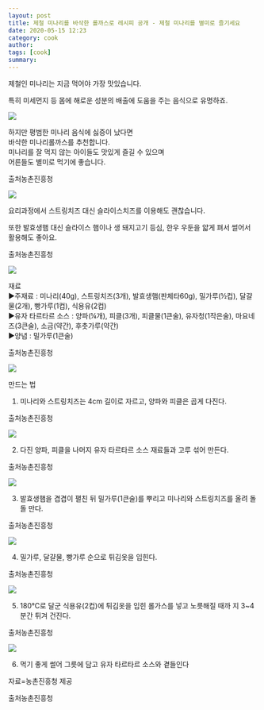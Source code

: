 ```yaml
---
layout: post
title: 제철 미나리를 바삭한 롤까스로 레시피 공개 - 제철 미나리를 별미로 즐기세요
date: 2020-05-15 12:23
category: cook
author: 
tags: [cook]
summary: 
---
```



제철인 미나리는 지금 먹어야 가장 맛있습니다.

  

특히 미세먼지 등 몸에 해로운 성분의 배출에 도움을 주는 음식으로 유명하죠.

![](https://img1.daumcdn.net/thumb/R720x0/?fname=https%3A%2F%2Ft1.daumcdn.net%2Fliveboard%2Frealfood%2F5bf7cdc392d74560ae60c5c3e353b075.JPG)

하지만 평범한 미나리 음식에 싫증이 났다면  
바삭한 미나리롤까스를 추천합니다.  
미나리를 잘 먹지 않는 아이들도 맛있게 즐길 수 있으며  
어른들도 별미로 먹기에 좋습니다.  

출처농촌진흥청

![](https://img1.daumcdn.net/thumb/R720x0/?fname=https%3A%2F%2Ft1.daumcdn.net%2Fliveboard%2Frealfood%2Ff45e253f58084187a6936965ec632ba1.JPG)

요리과정에서 스트링치즈 대신 슬라이스치즈를 이용해도 괜찮습니다.  
  
또한 발효생햄 대신 슬라이스 햄이나 생 돼지고기 등심, 한우 우둔을 얇게 펴서 썰어서 활용해도 좋아요.  

출처농촌진흥청

![](https://img1.daumcdn.net/thumb/R720x0/?fname=https%3A%2F%2Ft1.daumcdn.net%2Fliveboard%2Frealfood%2F3da07095fbb94ea29d0f7e56eec52aaa.JPG)

재료  
▶주재료 : 미나리(40g), 스트링치즈(3개), 발효생햄(판체타60g), 밀가루(½컵), 달걀물(2개), 빵가루(1컵), 식용유(2컵)  
▶유자 타르타르 소스 : 양파(¼개), 피클(3개), 피클물(1큰술), 유자청(1작은술), 마요네즈(3큰술), 소금(약간), 후춧가루(약간)  
▶양념 : 밀가루(1큰술)  

출처농촌진흥청

![](https://img1.daumcdn.net/thumb/R720x0/?fname=https%3A%2F%2Ft1.daumcdn.net%2Fliveboard%2Frealfood%2F35757a1e52b143ae95e4b04efac13c55.JPG)

만드는 법  
1. 미나리와 스트링치즈는 4cm 길이로 자르고, 양파와 피클은 곱게 다진다.  

출처농촌진흥청

![](https://img1.daumcdn.net/thumb/R720x0/?fname=https%3A%2F%2Ft1.daumcdn.net%2Fliveboard%2Frealfood%2F2be8eff300fa4a039b53aa02aaf337dc.JPG)

2. 다진 양파, 피클을 나머지 유자 타르타르 소스 재료들과 고루 섞어 만든다.  

출처농촌진흥청

![](https://img1.daumcdn.net/thumb/R720x0/?fname=https%3A%2F%2Ft1.daumcdn.net%2Fliveboard%2Frealfood%2F0e991f61c35549c08803c6b8d30801e5.JPG)

3. 발효생햄을 겹겹이 펼친 뒤 밀가루(1큰술)를 뿌리고 미나리와 스트링치즈를 올려 돌돌 만다.  

출처농촌진흥청

![](https://img1.daumcdn.net/thumb/R720x0/?fname=https%3A%2F%2Ft1.daumcdn.net%2Fliveboard%2Frealfood%2F60cd0cd5fa3d4768bacc8cc28cb64e46.JPG)

4. 밀가루, 달걀물, 빵가루 순으로 튀김옷을 입힌다.  

출처농촌진흥청

![](https://img1.daumcdn.net/thumb/R720x0/?fname=https%3A%2F%2Ft1.daumcdn.net%2Fliveboard%2Frealfood%2F7ea2140756be4140be6e93497e854512.JPG)

5. 180℃로 달군 식용유(2컵)에 튀김옷을 입힌 롤가스를 넣고 노릇해질 때까 지 3~4분간 튀겨 건진다.  

출처농촌진흥청

![](https://img1.daumcdn.net/thumb/R720x0/?fname=https%3A%2F%2Ft1.daumcdn.net%2Fliveboard%2Frealfood%2F3b2448dd478a4c4b83065cb7c4303ec4.JPG)

6. 먹기 좋게 썰어 그릇에 담고 유자 타르타르 소스와 곁들인다  
  
자료=농촌진흥청 제공  

출처농촌진흥청